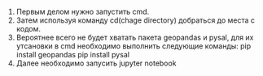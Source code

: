 1. Первым делом нужно запустить cmd.
2. Затем используя команду cd(chage directory) добраться до места с кодом.
3. Вероятнее всего не будет хватать пакета geopandas и pysal, 
   для их утсановки в cmd необходимо выполнить следующие команды:
   pip install geopandas
   pip install pysal
4. Далее необходимо запусить jupyter notebook
